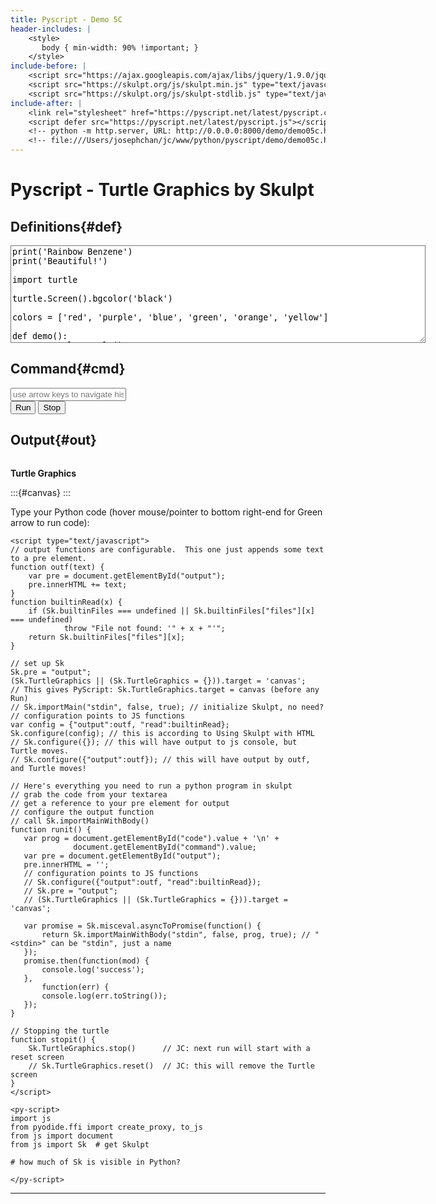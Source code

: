 ```yaml
---
title: Pyscript - Demo 5C
header-includes: |
    <style>
       body { min-width: 90% !important; }
    </style>
include-before: |
    <script src="https://ajax.googleapis.com/ajax/libs/jquery/1.9.0/jquery.min.js" type="text/javascript"></script>
    <script src="https://skulpt.org/js/skulpt.min.js" type="text/javascript"></script>
    <script src="https://skulpt.org/js/skulpt-stdlib.js" type="text/javascript"></script>
include-after: |
    <link rel="stylesheet" href="https://pyscript.net/latest/pyscript.css"/>
    <script defer src="https://pyscript.net/latest/pyscript.js"></script>
    <!-- python -m http.server, URL: http://0.0.0.0:8000/demo/demo05c.html -->
    <!-- file:///Users/josephchan/jc/www/python/pyscript/demo/demo05c.html -->
---
```


# Pyscript - Turtle Graphics by Skulpt

## Definitions{#def}
<textarea id="code" cols="80" rows="10" style="border-style: groove;">
print('Rainbow Benzene')
print('Beautiful!')

import turtle

turtle.Screen().bgcolor('black')

colors = ['red', 'purple', 'blue', 'green', 'orange', 'yellow']

def demo():
   t = turtle.Turtle()
   for x in range(360):
       t.pencolor(colors[x%6])
       t.width(x//100 + 1)
       t.forward(x)
       t.left(59)
</textarea>

## Command{#cmd}
<input type="text" id="command" placeholder="use arrow keys to navigate history" autocapitalize="off" class="py-input">\
<button id="runButton" class="py-button" onclick="runit()">Run</button>
<button id="stopButton" class="py-button" onclick="stopit()">Stop</button>

## Output{#out}
```{#output .py-terminal }
```

__Turtle Graphics__

:::{#canvas}
:::


Type your Python code (hover mouse/pointer to bottom right-end for Green arrow to run code):
<py-repl></py-repl>

<!-- can Pyscript turn this into Python code? Not yet! -->
```{=html}
<script type="text/javascript">
// output functions are configurable.  This one just appends some text to a pre element.
function outf(text) {
    var pre = document.getElementById("output");
    pre.innerHTML += text;
}
function builtinRead(x) {
    if (Sk.builtinFiles === undefined || Sk.builtinFiles["files"][x] === undefined)
            throw "File not found: '" + x + "'";
    return Sk.builtinFiles["files"][x];
}

// set up Sk
Sk.pre = "output";
(Sk.TurtleGraphics || (Sk.TurtleGraphics = {})).target = 'canvas';
// This gives PyScript: Sk.TurtleGraphics.target = canvas (before any Run)
// Sk.importMain("stdin", false, true); // initialize Skulpt, no need?
// configuration points to JS functions
var config = {"output":outf, "read":builtinRead};
Sk.configure(config); // this is according to Using Skulpt with HTML
// Sk.configure({}); // this will have output to js console, but Turtle moves.
// Sk.configure({"output":outf}); // this will have output by outf, and Turtle moves!

// Here's everything you need to run a python program in skulpt
// grab the code from your textarea
// get a reference to your pre element for output
// configure the output function
// call Sk.importMainWithBody()
function runit() {
   var prog = document.getElementById("code").value + '\n' +
              document.getElementById("command").value;
   var pre = document.getElementById("output");
   pre.innerHTML = '';
   // configuration points to JS functions
   // Sk.configure({"output":outf, "read":builtinRead});
   // Sk.pre = "output";
   // (Sk.TurtleGraphics || (Sk.TurtleGraphics = {})).target = 'canvas';

   var promise = Sk.misceval.asyncToPromise(function() {
       return Sk.importMainWithBody("stdin", false, prog, true); // "<stdin>" can be "stdin", just a name
   });
   promise.then(function(mod) {
       console.log('success');
   },
       function(err) {
       console.log(err.toString());
   });
}

// Stopping the turtle
function stopit() {
    Sk.TurtleGraphics.stop()      // JC: next run will start with a reset screen
    // Sk.TurtleGraphics.reset()  // JC: this will remove the Turtle screen
}
</script>
```


<!--
Simple Skulpt
file:///Users/josephchan/jc/www/python/pyscript/skulpt/site/simpleskulpt.html
Avoid ids generated by pandoc for headings, masking the important ids for the script.
Type command: demo()   to run demo() in Definitions.

Skulpt
https://skulpt.org/
Python. Client Side.
Skulpt is an entirely in-browser implementation of Python.

Direct URL to main engine scripts:
https://skulpt.org/js/skulpt.min.js      (main engine)
https://skulpt.org/js/skulpt-stdlib.js   (a virtual file system)

Hopeful: sk = js.Sk  works!

div = Element('output')
div.element.innerHTML

Rainbow Benzene Beautiful! 

div = Element('canvas')
div.element.innerHTML

<canvas width="400" height="400" style="position: relative; display: block; margin-top: 0px; z-index: 1;"></canvas><canvas width="400" height="400" style="position: relative; display: block; margin-top: -400px; z-index: 3;"></canvas><canvas width="400" height="400" style="position: relative; display: block; margin-top: -400px; z-index: 2;"></canvas>

A canvas element.
-->

<!-- pyscript -->
<!--
Online JavaScript to Python Converter
https://www.javainuse.com/js2py
-->
```{=html}
<py-script>
import js
from pyodide.ffi import create_proxy, to_js
from js import document
from js import Sk  # get Skulpt

# how much of Sk is visible in Python?

</py-script>
```
<!--
Browser console:
>> Sk
Object { build: {…}, global: Window, exportSymbol: exportSymbol(a, b), isArrayLike: isArrayLike(a), js_beautify: js_beautify(a), asserts: {…}, bool_check: bool_check(a, b), python2: {…}, python3: {…}, configure: configure(a), … }
with a tree.
Sk.TurtleGraphics 
Object { target: "canvas", width: 400, height: 400, worldWidth: 0, worldHeight: 0, animate: true, bufferSize: 0, allowUndo: true, assets: {}, module: {…}, … }
with a tree.

Python console:
Sk
[object Object]
Sk.TurtleGraphics      (only after RUN, not before RUN)
[object Object]
Sk.TurtleGraphics.raw
Sk.TurtleGraphics.raw.Turtle   function Turtle(e) ...


AttributeError: TurtleGraphics
Problem with Sk.configure. Python curly brackets have different meanings? Trying to_js

pyodide.ffi.JsException: TypeError: Sk.__future__ is not an object or null

Sk.__dir__()

['OpMap', 'ParseTables', 'Parser', 'SYMTAB_CONSTS', '__bool__', '__class__', '__defineGetter__', '__defineSetter__', '__delattr__', '__dir__', '__doc__', '__eq__', '__format__', '__ge__', '__getattribute__', '__getstate__', '__gt__', '__hash__', '__init__', '__init_subclass__', '__le__', '__lookupGetter__', '__lookupSetter__', '__lt__', '__module__', '__ne__', '__new__', '__proto__', '__reduce__', '__reduce_ex__', '__repr__', '__setattr__', '__sizeof__', '__str__', '__subclasshook__', '_js_type_flags', '_tokenize', 'abstr', 'as_object_map', 'asserts', 'astDump', 'astFromParse', 'astnodes', 'bool_check', 'build', 'builtin', 'builtinFiles', 'builtins', 'compile', 'configure', 'constructor', 'dateSet', 'debugout', 'doOneTimeInitialization', 'dumpSymtab', 'dunderToSkulpt', 'execLimit', 'exportSymbol', 'ffi', 'filesLoaded', 'fixReserved', 'formatting', 'gensymcount', 'getSysArgv', 'global_', 'hasOwnProperty', 'importBuiltinWithBody', 'importMain', 'importMainWithBody', 'importModule', 'importModuleInternal_', 'importSearchPathForName', 'importSetUpPath', 'importStar', 'inBrowser', 'inputfun', 'internalPy', 'isArrayLike', 'isPrototypeOf', 'js_beautify', 'js_id', 'longFromStr', 'mangleName', 'misceval', 'object_entries', 'object_keys', 'object_values', 'output', 'parse', 'parseTreeDump', 'propertyIsEnumerable', 'python2', 'python3', 'read', 'realsyspath', 'resetCompiler', 'setupDunderMethods', 'setupObjects', 'setupOperators', 'setup_method_mappings', 'str2number', 'switch_version', 'symboltable', 'sysargv', 'sysmodules', 'syspath', 'timeoutMsg', 'toLocaleString', 'toString', 'to_py', 'token', 'typeof', 'uncaughtException', 'unfixReserved', 'valueOf', 'yieldLimit']

-->

---

<!-- pandoc -s demo05c.md -o demo05c.html -->